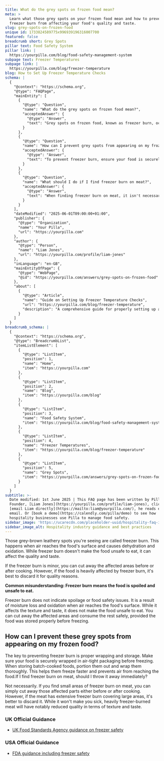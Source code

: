 ```yaml
---
title: What do the grey spots on frozen food mean?
meta: >
  Learn what those grey spots on your frozen food mean and how to prevent
  freezer burn from affecting your food's quality and taste.
slug: grey-spots-on-frozen-food
unique id: 1733824589775x996939196316007700
featured: false
breadcrumb short: Grey Spots
pillar text: Food Safety System
pillar link: |
  https://yourpilla.com/blog/food-safety-management-system
subpage text: Freezer Temperatures
subpage link: |
  https://yourpilla.com/blog/freezer-temperature
blog: How to Set Up Freezer Temperature Checks
schema: |
  {
    "@context": "https://schema.org",
    "@type": "FAQPage",
    "mainEntity": [
      {
        "@type": "Question",
        "name": "What do the grey spots on frozen food mean?",
        "acceptedAnswer": {
          "@type": "Answer",
          "text": "Grey spots on frozen food, known as freezer burn, occur when air reaches the food's surface, causing dehydration and oxidation. Although freezer burn can alter the quality and taste of the food, it doesn't make it unsafe to eat. If freezer burn is minor, you can cut away the affected areas before or after cooking. However, heavily freezer-burned food should be discarded due to quality concerns."
        }
      },
      {
        "@type": "Question",
        "name": "How can I prevent grey spots from appearing on my frozen food?",
        "acceptedAnswer": {
          "@type": "Answer",
          "text": "To prevent freezer burn, ensure your food is securely wrapped in air-tight packaging before freezing. Wrapping food thoroughly and portioning batch-cooked foods properly helps them freeze faster and reduces the exposure to air, thus minimising the risk of freezer burn."
        }
      },
      {
        "@type": "Question",
        "name": "What should I do if I find freezer burn on meat?",
        "acceptedAnswer": {
          "@type": "Answer",
          "text": "When finding freezer burn on meat, it isn't necessary to immediately discard it. If there are small areas of freezer burn, you can cut these parts away before or after cooking. However, if there is extensive freezer burn covering larger areas, it is advisable to discard the meat. Despite not being harmful, heavily freezer-burned meat will have a significantly reduced quality in texture and taste."
        }
      }
    ],
    "dateModified": "2025-06-01T09:00:00+01:00",
    "publisher": {
      "@type": "Organization",
      "name": "Your Pilla",
      "url": "https://yourpilla.com"
    },
    "author": {
      "@type": "Person",
      "name": "Liam Jones",
      "url": "https://yourpilla.com/profile/liam-jones"
    },
    "inLanguage": "en-GB",
    "mainEntityOfPage": {
      "@type": "WebPage",
      "@id": "https://yourpilla.com/answers/grey-spots-on-frozen-food"
    },
    "about": [
      {
        "@type": "Article",
        "name": "Guide on Setting Up Freezer Temperature Checks",
        "url": "https://yourpilla.com/blog/freezer-temperature",
        "description": "A comprehensive guide for properly setting up and monitoring freezer temperatures to ensure food safety and prevent issues like freezer burn."
      }
    ]
  }
breadcrumb_schema: |
  {
    "@context": "https://schema.org",
    "@type": "BreadcrumbList",
    "itemListElement": [
      {
        "@type": "ListItem",
        "position": 1,
        "name": "Home",
        "item": "https://yourpilla.com"
      },
      {
        "@type": "ListItem",
        "position": 2,
        "name": "Blog",
        "item": "https://yourpilla.com/blog"
      },
      {
        "@type": "ListItem",
        "position": 3,
        "name": "Food Safety System",
        "item": "https://yourpilla.com/blog/food-safety-management-system"
      },
      {
        "@type": "ListItem",
        "position": 4,
        "name": "Freezer Temperatures",
        "item": "https://yourpilla.com/blog/freezer-temperature"
      },
      {
        "@type": "ListItem",
        "position": 5,
        "name": "Grey Spots",
        "item": "https://yourpilla.com/answers/grey-spots-on-frozen-food"
      }
    ]
  }
subtitle: >-
  Date modified: 1st June 2025 | This FAQ page has been written by Pilla
  Founder, [Liam Jones](https://yourpilla.com/profile/liam-jones), click to
  [email Liam directly](https://mailto:liam@yourpilla.com/), he reads every
  email. Or [book a demo](https://calendly.com/pilla/demo) to see how
  hospitality businesses use Pilla to manage food safety.
sidebar_image: 'https://ucarecdn.com/placeholder-uuid/hospitality-faq-image.jpg'
sidebar_image_alt: Hospitality industry guidance and best practices
---
```

Those grey-brown leathery spots you're seeing are called freezer burn. This happens when air reaches the food's surface and causes dehydration and oxidation. While freezer burn doesn't make the food unsafe to eat, it can affect the quality and taste.

If the freezer burn is minor, you can cut away the affected areas before or after cooking. However, if the food is heavily affected by freezer burn, it's best to discard it for quality reasons.

**Common misunderstanding: Freezer burn means the food is spoiled and unsafe to eat.**

Freezer burn does not indicate spoilage or food safety issues. It is a result of moisture loss and oxidation when air reaches the food's surface. While it affects the texture and taste, it does not make the food unsafe to eat. You can cut away the affected areas and consume the rest safely, provided the food was stored properly before freezing.

## How can I prevent these grey spots from appearing on my frozen food?

The key to preventing freezer burn is proper wrapping and storage. Make sure your food is securely wrapped in air-tight packaging before freezing. When storing batch-cooked foods, portion them out and wrap them thoroughly. This helps them freeze faster and prevents air from reaching the food.If I find freezer burn on meat, should I throw it away immediately?

Not necessarily. If you find small areas of freezer burn on meat, you can simply cut away those affected parts either before or after cooking. However, if the meat has extensive freezer burn covering large areas, it's better to discard it. While it won't make you sick, heavily freezer-burned meat will have notably reduced quality in terms of texture and taste.

### UK Official Guidance

-   [UK Food Standards Agency guidance on freezer safety](https://www.food.gov.uk/safety-hygiene/how-to-chill-freeze-and-defrost-food-safely)

### USA Official Guidance

-   [FDA guidance including freezer safety](https://www.fda.gov/consumers/consumer-updates/are-you-storing-food-safely)
